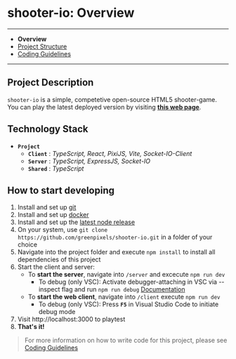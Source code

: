# shooter-io: Overview
---
- **Overview**
- [Project Structure](./ProjectStructure.md)
- [Coding Guidelines](./CodingGuidelines.md)
---
## Project Description
`shooter-io` is a simple, competetive open-source HTML5 shooter-game.
You can play the latest deployed version by visiting **[this web page](http://217.160.53.253/)**.

## Technology Stack
- **`Project`**
  - **`Client`** :  *TypeScript, React, PixiJS, Vite, Socket-IO-Client*
  - **`Server`** :  *TypeScript, ExpressJS, Socket-IO*
  - **`Shared`** :  *TypeScript*

## How to start developing
1. Install and set up [git](https://git-scm.com/)
2. Install and set up [docker](https://docs.docker.com/compose/install/)
3. Install and set up the [latest node release](https://nodejs.org/en)
4. On your system, use `git clone https://github.com/greenpixels/shooter-io.git` in a folder of your choice
5. Navigate into the project folder and execute `npm install` to install all dependencies of this project
6. Start the client and server:
   - To **start the server**, navigate into `/server` and excecute `npm run dev`
     - To debug (only VSC): Activate debugger-attaching in VSC via --inspect flag and run `npm run debug` [Documentation](https://code.visualstudio.com/Docs/editor/debugging)
   - To **start the web client**, navigate into `/client` execute `npm run dev`
     - To debug (only VSC): Press **`F5`** in Visual Studio Code to initiate debug mode
7. Visit http://localhost:3000 to playtest
8. **That's it!**
>For more information on how to write code for this project, please see [Coding Guidelines](./CodingGuidelines.md)

